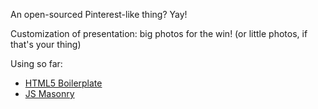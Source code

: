 An open-sourced Pinterest-like thing? Yay!

Customization of presentation: big photos for the win! (or little photos, if that's your thing)


Using so far:
*  [HTML5 Boilerplate](http://html5boilerplate.com)
*  [JS Masonry](http://masonry.desandro.com/)